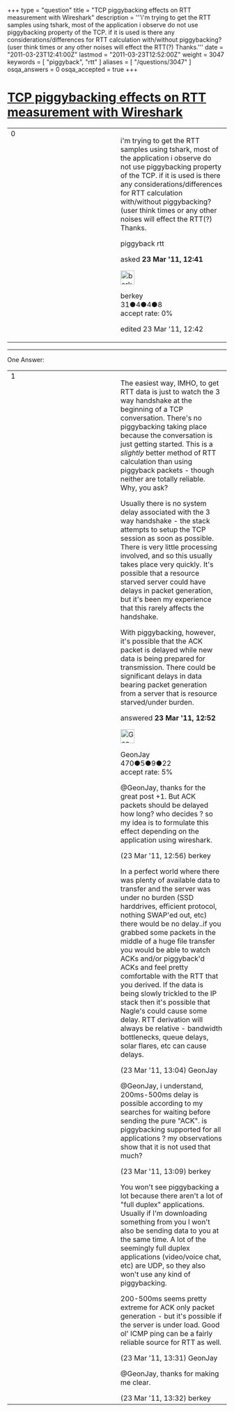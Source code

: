 +++
type = "question"
title = "TCP piggybacking effects on RTT measurement with Wireshark"
description = '''i&#x27;m trying to get the RTT samples using tshark, most of the application i observe do not use piggybacking property of the TCP. if it is used is there any considerations/differences for RTT calculation with/without piggybacking? (user think times or any other noises will effect the RTT(?) Thanks.'''
date = "2011-03-23T12:41:00Z"
lastmod = "2011-03-23T12:52:00Z"
weight = 3047
keywords = [ "piggyback", "rtt" ]
aliases = [ "/questions/3047" ]
osqa_answers = 0
osqa_accepted = true
+++

<div class="headNormal">

# [TCP piggybacking effects on RTT measurement with Wireshark](/questions/3047/tcp-piggybacking-effects-on-rtt-measurement-with-wireshark)

</div>

<div id="main-body">

<div id="askform">

<table id="question-table" style="width:100%;"><colgroup><col style="width: 50%" /><col style="width: 50%" /></colgroup><tbody><tr class="odd"><td style="width: 30px; vertical-align: top"><div class="vote-buttons"><div id="post-3047-score" class="post-score" title="current number of votes">0</div><div id="favorite-count" class="favorite-count"></div></div></td><td><div id="item-right"><div class="question-body"><p>i'm trying to get the RTT samples using tshark, most of the application i observe do not use piggybacking property of the TCP. if it is used is there any considerations/differences for RTT calculation with/without piggybacking? (user think times or any other noises will effect the RTT(?) Thanks.</p></div><div id="question-tags" class="tags-container tags">piggyback rtt</div><div id="question-controls" class="post-controls"></div><div class="post-update-info-container"><div class="post-update-info post-update-info-user"><p>asked <strong>23 Mar '11, 12:41</strong></p><img src="https://secure.gravatar.com/avatar/bde1409a68745702a5dd0f41c6a544e9?s=32&amp;d=identicon&amp;r=g" class="gravatar" width="32" height="32" alt="berkey&#39;s gravatar image" /><p>berkey<br />
<span class="score" title="31 reputation points">31</span><span title="4 badges"><span class="badge1">●</span><span class="badgecount">4</span></span><span title="4 badges"><span class="silver">●</span><span class="badgecount">4</span></span><span title="8 badges"><span class="bronze">●</span><span class="badgecount">8</span></span><br />
<span class="accept_rate" title="Rate of the user&#39;s accepted answers">accept rate:</span> <span title="berkey has no accepted answers">0%</span></p></div><div class="post-update-info post-update-info-edited"><p>edited 23 Mar '11, 12:42</p></div></div><div id="comments-container-3047" class="comments-container"></div><div id="comment-tools-3047" class="comment-tools"></div><div class="clear"></div><div id="comment-3047-form-container" class="comment-form-container"></div><div class="clear"></div></div></td></tr></tbody></table>

------------------------------------------------------------------------

<div class="tabBar">

<span id="sort-top"></span>

<div class="headQuestions">

One Answer:

</div>

</div>

<span id="3050"></span>

<div id="answer-container-3050" class="answer accepted-answer">

<table style="width:100%;"><colgroup><col style="width: 50%" /><col style="width: 50%" /></colgroup><tbody><tr class="odd"><td style="width: 30px; vertical-align: top"><div class="vote-buttons"><div id="post-3050-score" class="post-score" title="current number of votes">1</div></div></td><td><div class="item-right"><div class="answer-body"><p>The easiest way, IMHO, to get RTT data is just to watch the 3 way handshake at the beginning of a TCP conversation. There's no piggybacking taking place because the conversation is just getting started. This is a <em>slightly</em> better method of RTT calculation than using piggyback packets - though neither are totally reliable. Why, you ask?</p><p>Usually there is no system delay associated with the 3 way handshake - the stack attempts to setup the TCP session as soon as possible. There is very little processing involved, and so this usually takes place very quickly. It's possible that a resource starved server could have delays in packet generation, but it's been my experience that this rarely affects the handshake.</p><p>With piggybacking, however, it's possible that the ACK packet is delayed while new data is being prepared for transmission. There could be significant delays in data bearing packet generation from a server that is resource starved/under burden.</p></div><div class="answer-controls post-controls"></div><div class="post-update-info-container"><div class="post-update-info post-update-info-user"><p>answered <strong>23 Mar '11, 12:52</strong></p><img src="https://secure.gravatar.com/avatar/9e493496d59bb4ce33c37cd6e7a26a4d?s=32&amp;d=identicon&amp;r=g" class="gravatar" width="32" height="32" alt="GeonJay&#39;s gravatar image" /><p>GeonJay<br />
<span class="score" title="470 reputation points">470</span><span title="5 badges"><span class="badge1">●</span><span class="badgecount">5</span></span><span title="9 badges"><span class="silver">●</span><span class="badgecount">9</span></span><span title="22 badges"><span class="bronze">●</span><span class="badgecount">22</span></span><br />
<span class="accept_rate" title="Rate of the user&#39;s accepted answers">accept rate:</span> <span title="GeonJay has 2 accepted answers">5%</span></p></div></div><div id="comments-container-3050" class="comments-container"><span id="3054"></span><div id="comment-3054" class="comment"><div id="post-3054-score" class="comment-score"></div><div class="comment-text"><p>@GeonJay, thanks for the great post +1. But ACK packets should be delayed how long? who decides ? so my idea is to formulate this effect depending on the application using wireshark.</p></div><div id="comment-3054-info" class="comment-info"><span class="comment-age">(23 Mar '11, 12:56)</span> berkey</div></div><span id="3056"></span><div id="comment-3056" class="comment"><div id="post-3056-score" class="comment-score"></div><div class="comment-text"><p>In a perfect world where there was plenty of available data to transfer and the server was under no burden (SSD harddrives, efficient protocol, nothing SWAP'ed out, etc) there would be no delay..if you grabbed some packets in the middle of a huge file transfer you would be able to watch ACKs and/or piggyback'd ACKs and feel pretty comfortable with the RTT that you derived. If the data is being slowly trickled to the IP stack then it's possible that Nagle's could cause some delay. RTT derivation will always be relative - bandwidth bottlenecks, queue delays, solar flares, etc can cause delays.</p></div><div id="comment-3056-info" class="comment-info"><span class="comment-age">(23 Mar '11, 13:04)</span> GeonJay</div></div><span id="3057"></span><div id="comment-3057" class="comment"><div id="post-3057-score" class="comment-score"></div><div class="comment-text"><p>@GeonJay, i understand, 200ms-500ms delay is possible according to my searches for waiting before sending the pure "ACK". is piggybacking supported for all applications ? my observations show that it is not used that much?</p></div><div id="comment-3057-info" class="comment-info"><span class="comment-age">(23 Mar '11, 13:09)</span> berkey</div></div><span id="3058"></span><div id="comment-3058" class="comment"><div id="post-3058-score" class="comment-score"></div><div class="comment-text"><p>You won't see piggybacking a lot because there aren't a lot of "full duplex" applications. Usually if I'm downloading something from you I won't also be sending data to you at the same time. A lot of the seemingly full duplex applications (video/voice chat, etc) are UDP, so they also won't use any kind of piggybacking.</p><p>200-500ms seems pretty extreme for ACK only packet generation - but it's possible if the server is under load. Good ol' ICMP ping can be a fairly reliable source for RTT as well.</p></div><div id="comment-3058-info" class="comment-info"><span class="comment-age">(23 Mar '11, 13:31)</span> GeonJay</div></div><span id="3059"></span><div id="comment-3059" class="comment"><div id="post-3059-score" class="comment-score"></div><div class="comment-text"><p>@GeonJay, thanks for making me clear.</p></div><div id="comment-3059-info" class="comment-info"><span class="comment-age">(23 Mar '11, 13:32)</span> berkey</div></div></div><div id="comment-tools-3050" class="comment-tools"></div><div class="clear"></div><div id="comment-3050-form-container" class="comment-form-container"></div><div class="clear"></div></div></td></tr></tbody></table>

</div>

<div class="paginator-container-left">

</div>

</div>

</div>

